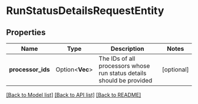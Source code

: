 # RunStatusDetailsRequestEntity

## Properties

Name | Type | Description | Notes
------------ | ------------- | ------------- | -------------
**processor_ids** | Option<**Vec<String>**> | The IDs of all processors whose run status details should be provided | [optional]

[[Back to Model list]](../README.md#documentation-for-models) [[Back to API list]](../README.md#documentation-for-api-endpoints) [[Back to README]](../README.md)


